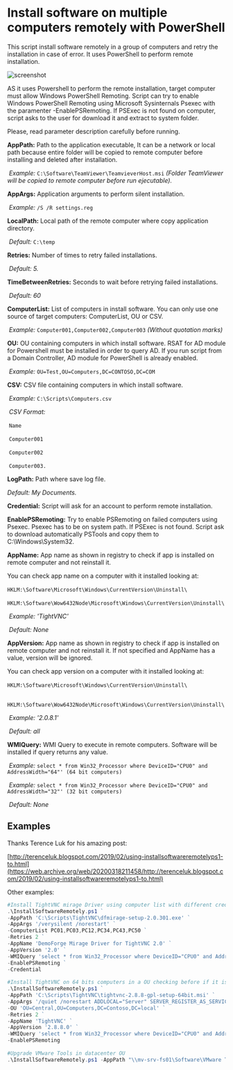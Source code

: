 # Install software on multiple computers remotely with PowerShell

This script install software remotely in a group of computers and retry the installation in case of error. It uses PowerShell to perform remote installation.

![screenshot](https://raw.githubusercontent.com/juangranados/powershell-scripts/main/Install%20Software%20Remotely/Screenshot.png)

AS it uses Powershell to perform the remote installation, target computer must allow Windows PowerShell Remoting. Script can try to enable Windows PowerShell Remoting using Microsoft Sysinternals Psexec with the paramenter -EnablePSRemoting. If PSExec is not found on computer, script asks to the user for download it and extract to system folder.

Please, read parameter description carefully before running.

**AppPath:** Path to the application executable, It can be a network or local path because entire folder will be copied to remote computer before installing and deleted after installation.   

​	*Example:* `C:\Software\TeamViewer\TeamvieverHost.msi` *(Folder TeamViewer will be copied to remote computer before run ejecutable).*

**AppArgs:** Application arguments to perform silent installation.

​	*Example:* `/S /R settings.reg`

**LocalPath:** Local path of the remote computer where copy application directory.

​	*Default:* `C:\temp`

**Retries:** Number of times to retry failed installations.

​	*Default: 5.*

**TimeBetweenRetries:** Seconds to wait before retrying failed installations.

​	*Default: 60*

**ComputerList:** List of computers in install software. You can only use one source of target computers: ComputerList, OU or CSV.

​	*Example:* `Computer001,Computer002,Computer003` *(Without quotation marks)*

**OU:** OU containing computers in which install software. RSAT for AD module for Powershell must be installed in order to query AD. If you run script from a Domain Controller, AD module for PowerShell is already enabled.

​	*Example:* `OU=Test,OU=Computers,DC=CONTOSO,DC=COM`

**CSV:** CSV file containing computers in which install software.

​	*Example:* `C:\Scripts\Computers.csv`

​	*CSV Format:*

​		`Name`

​		`Computer001`

​		`Computer002`

​		`Computer003.`

**LogPath:** Path where save log file.

*Default: My Documents.*

**Credential:** Script will ask for an account to perform remote installation.

**EnablePSRemoting:** Try to enable PSRemoting on failed computers using Psexec. Psexec has to be on system path. If PSExec is not found. Script ask to download automatically PSTools and copy them to C:\Windows\System32.

**AppName:** App name as shown in registry to check if app is installed on remote computer and not reinstall it.

You can check app name on a computer with it installed looking at:  

​	`HKLM:\Software\Microsoft\Windows\CurrentVersion\Uninstall\`

​	`HKLM:\Software\Wow6432Node\Microsoft\Windows\CurrentVersion\Uninstall\`

​	*Example: 'TightVNC'*

​	*Default: None*

**AppVersion:** App name as shown in registry to check if app is installed on remote computer and not reinstall it. If not specified and AppName has a value, version will be ignored.

You can check app version on a computer with it installed looking at:

​	`HKLM:\Software\Microsoft\Windows\CurrentVersion\Uninstall\`

​	`	HKLM:\Software\Wow6432Node\Microsoft\Windows\CurrentVersion\Uninstall\`

​	*Example: '2.0.8.1'*

​	*Default: all*

**WMIQuery:** WMI Query to execute in remote computers. Software will be installed if query returns any value.

​	*Example:* `select * from Win32_Processor where DeviceID="CPU0" and AddressWidth="64"' (64 bit computers)`

​	*Example:* `select * from Win32_Processor where DeviceID="CPU0" and AddressWidth="32"' (32 bit computers)`

​	*Default: None*

## Examples

Thanks Terence Luk for his amazing post:

[http://terenceluk.blogspot.com/2019/02/using-installsoftwareremotelyps1-to.html](https://web.archive.org/web/20200318211458/http://terenceluk.blogspot.com/2019/02/using-installsoftwareremotelyps1-to.html)

Other examples:

```powershell
#Install TightVNC mirage Driver using computer list with different credentials checking before if it is installed and computers have 32 bits, enabling PSRemoting on connection error. 
.\InstallSoftwareRemotely.ps1 ` 
-AppPath 'C:\Scripts\TightVNC\dfmirage-setup-2.0.301.exe' ` 
-AppArgs '/verysilent /norestart' ` 
-ComputerList PC01,PC03,PC12,PC34,PC43,PC50 ` 
-Retries 2 ` 
-AppName 'DemoForge Mirage Driver for TightVNC 2.0' ` 
-AppVersion '2.0' ` 
-WMIQuery 'select * from Win32_Processor where DeviceID="CPU0" and AddressWidth="32"' ` 
-EnablePSRemoting ` 
-Credential 
 
#Install TightVNC on 64 bits computers in a OU checking before if it is installed and enablig PSRemoting on connection error. 
.\InstallSoftwareRemotely.ps1 ` 
-AppPath 'C:\Scripts\TightVNC\tightvnc-2.8.8-gpl-setup-64bit.msi' ` 
-AppArgs '/quiet /norestart ADDLOCAL="Server" SERVER_REGISTER_AS_SERVICE=1 SERVER_ADD_FIREWALL_EXCEPTION=1 SERVER_ALLOW_SAS=1 SET_USEVNCAUTHENTICATION=1 VALUE_OF_USEVNCAUTHENTICATION=1 SET_PASSWORD=1 VALUE_OF_PASSWORD=P@ssw0rd SET_USECONTROLAUTHENTICATION=1 VALUE_OF_USECONTROLAUTHENTICATION=1 SET_CONTROLPASSWORD=1 VALUE_OF_CONTROLPASSWORD=P@ssw0rd' ` 
-OU 'OU=Central,OU=Computers,DC=Contoso,DC=local' ` 
-Retries 2 ` 
-AppName 'TightVNC' ` 
-AppVersion '2.8.8.0' ` 
-WMIQuery 'select * from Win32_Processor where DeviceID="CPU0" and AddressWidth="64"' ` 
-EnablePSRemoting 
 
#Upgrade VMware Tools in datacenter OU 
.\InstallSoftwareRemotely.ps1 -AppPath "\\mv-srv-fs01\Software\VMware Tools\setup64.exe" -AppArgs '/s /v "/qn reboot=r"' -OU "OU=Datacenter,DC=CONTOSO,DC=COM" 
```